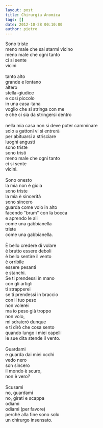 ```yaml
---
layout: post
title: Chirurgia Anomica
tags: []
date: 2012-10-28 00:10:00
author: pietro
---
```

Sono triste<br/>meno male che sai starmi vicino<br/>meno male che ogni tanto<br/>ci si sente<br/>vicini<br/><br/>tanto alto<br/>grande e lontano<br/>altero<br/>stella-giudice<br/>e così piccolo<br/>in una casa-tana<br/>voglio che si stringa con me<br/>e che ci sia da stringersi dentro<br/><br/>nella mia casa non si deve poter camminare<br/>solo a gattoni vi si entrerà<br/>per abituarsi a strisciare<br/>luoghi angusti<br/>sono triste<br/>sono tristi<br/>meno male che ogni tanto<br/>ci si sente<br/>vicini.<br/><br/>Sono onesto<br/>la mia non è gioia<br/>sono triste<br/>la mia è sincerità<br/>sono sincero<br/>guarda come volo in alto<br/>facendo "brum" con la bocca<br/>e aprendo le ali<br/>come una gabbianella<br/>triste<br/>come una gabbianella.<br/><br/>È bello credere di volare<br/>è brutto essere deboli<br/>è bello sentire il vento<br/>è orribile<br/>essere pesanti<br/>e stanchi.<br/>Se ti prendessi in mano<br/>con gli artigli<br/>ti strapperei<br/>se ti prendessi in braccio<br/>con il tuo peso<br/>non volerei<br/>ma io peso già troppo<br/>non volo,<br/>mi sdraierò dunque<br/>e ti dirò che cosa sento<br/>quando lungo i miei capelli<br/>le sue dita stende il vento.<br/><br/>Guardami<br/>e guarda dai miei occhi<br/>vedo nero<br/>son sincero<br/>il mondo è scuro,<br/>non è vero?<br/><br/>Scusami<br/>no, guardami<br/>no, girati e scappa<br/>odiami<br/>odiami&nbsp;(per favore)<br/>perché alla fine sono solo<br/>un chirurgo insensato.

